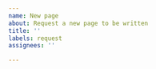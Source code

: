 ```yaml
---
name: New page
about: Request a new page to be written
title: ''
labels: request
assignees: ''

---
```



